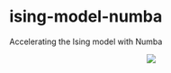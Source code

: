 # ising-model-numba
Accelerating the Ising model with Numba


<p align="center">
  <img src="https://github.com/soanagno/ising-model-numba/snapshots.png">
</p>
